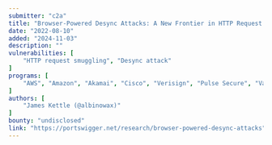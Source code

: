 ```yaml
---
submitter: "c2a"
title: "Browser-Powered Desync Attacks: A New Frontier in HTTP Request Smuggling"
date: "2022-08-10"
added: "2024-11-03"
description: ""
vulnerabilities: [
    "HTTP request smuggling", "Desync attack"
]
programs: [
    "AWS", "Amazon", "Akamai", "Cisco", "Verisign", "Pulse Secure", "Varnish"
]
authors: [
    "James Kettle (@albinowax)"
]
bounty: "undisclosed"
link: "https://portswigger.net/research/browser-powered-desync-attacks"
---
```




